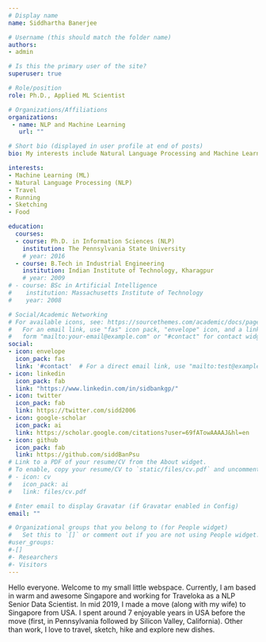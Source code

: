 ```yaml
---
# Display name
name: Siddhartha Banerjee 

# Username (this should match the folder name)
authors:
- admin

# Is this the primary user of the site?
superuser: true

# Role/position
role: Ph.D., Applied ML Scientist

# Organizations/Affiliations
organizations:
 - name: NLP and Machine Learning
   url: ""

# Short bio (displayed in user profile at end of posts)
bio: My interests include Natural Language Processing and Machine Learning. Also, I love to travel, hike, run, sketch and explore new dishes.

interests:
- Machine Learning (ML)
- Natural Language Processing (NLP)
- Travel
- Running
- Sketching
- Food

education:
  courses:
  - course: Ph.D. in Information Sciences (NLP)
    institution: The Pennsylvania State University
    # year: 2016
  - course: B.Tech in Industrial Engineering
    institution: Indian Institute of Technology, Kharagpur
    # year: 2009
# - course: BSc in Artificial Intelligence
#    institution: Massachusetts Institute of Technology
#    year: 2008

# Social/Academic Networking
# For available icons, see: https://sourcethemes.com/academic/docs/page-builder/#icons
#   For an email link, use "fas" icon pack, "envelope" icon, and a link in the
#   form "mailto:your-email@example.com" or "#contact" for contact widget.
social:
- icon: envelope
  icon_pack: fas
  link: '#contact'  # For a direct email link, use "mailto:test@example.org".
- icon: linkedin
  icon_pack: fab
  link: "https://www.linkedin.com/in/sidbankgp/"
- icon: twitter
  icon_pack: fab
  link: https://twitter.com/sidd2006
- icon: google-scholar
  icon_pack: ai
  link: https://scholar.google.com/citations?user=69fATowAAAAJ&hl=en
- icon: github
  icon_pack: fab
  link: https://github.com/siddBanPsu
# Link to a PDF of your resume/CV from the About widget.
# To enable, copy your resume/CV to `static/files/cv.pdf` and uncomment the lines below.
# - icon: cv
#   icon_pack: ai
#   link: files/cv.pdf

# Enter email to display Gravatar (if Gravatar enabled in Config)
email: ""

# Organizational groups that you belong to (for People widget)
#   Set this to `[]` or comment out if you are not using People widget.
#user_groups:
#-[]
#- Researchers
#- Visitors
---
```

Hello everyone. Welcome to my small little webspace.
Currently, I am based in warm and awesome Singapore and working for Traveloka as a NLP Senior Data Scientist.
In mid 2019, I made a move (along with my wife) to Singapore from USA. 
I spent around 7 enjoyable years in USA before the move (first, in Pennsylvania followed by Silicon Valley, California). 
Other than work, I love to travel, sketch, hike and explore new dishes. 

